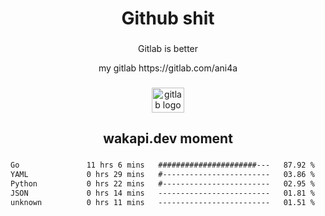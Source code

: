 <h1 align="center">Github shit</h1>

###

<p align="center">Gitlab is better</p>

<p align="center">my gitlab https://gitlab.com/ani4a</p>

###

<div align="center">
  <img src="https://cdn.jsdelivr.net/gh/devicons/devicon/icons/gitlab/gitlab-original.svg" height="40" width="52" alt="gitlab logo"  />
</div>

###

<h2 align="center">wakapi.dev moment</h2>

###

<!--START_SECTION:waka-->

```txt
Go               11 hrs 6 mins   ######################---   87.92 %
YAML             0 hrs 29 mins   #------------------------   03.86 %
Python           0 hrs 22 mins   #------------------------   02.95 %
JSON             0 hrs 14 mins   -------------------------   01.81 %
unknown          0 hrs 11 mins   -------------------------   01.51 %
```

<!--END_SECTION:waka-->

###
